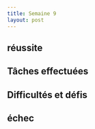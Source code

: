 ```yaml
---
title: Semaine 9
layout: post
---
```

## réussite


## Tâches effectuées



## Difficultés et défis



## échec